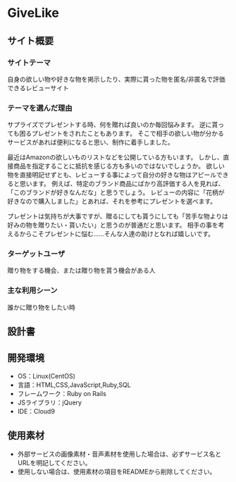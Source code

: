 # GiveLike

## サイト概要
### サイトテーマ
自身の欲しい物や好きな物を掲示したり、実際に貰った物を匿名/非匿名で評価できるレビューサイト

### テーマを選んだ理由
サプライズでプレゼントする時、何を贈れば良いのか毎回悩みます。
逆に貰っても困るプレゼントをされたこともあります。
そこで相手の欲しい物が分かるサービスがあれば便利になると思い、制作に着手しました。

最近はAmazonの欲しいものリストなどを公開している方もいます。
しかし、直接商品を指定することに抵抗を感じる方も多いのではないでしょうか。
欲しい物を直接明記せずとも、レビューする事によって自分の好きな物はアピールできると思います。
例えば、特定のブランド商品にばかり高評価する人を見れば、「このブランドが好きなんだな」と思うでしょう。
レビューの内容に「花柄が好きなので購入しました」とあれば、それを参考にプレゼントを選べます。

プレゼントは気持ちが大事ですが、贈るにしても貰うにしても「苦手な物よりは好みの物を贈りたい・貰いたい」と思うのが普通だと思います。
相手の事を考えるからこそプレゼントに悩む……そんな人達の助けとなれば嬉しいです。

### ターゲットユーザ
贈り物をする機会、または贈り物を貰う機会がある人


### 主な利用シーン
誰かに贈り物をしたい時

## 設計書


## 開発環境
- OS：Linux(CentOS)
- 言語：HTML,CSS,JavaScript,Ruby,SQL
- フレームワーク：Ruby on Rails
- JSライブラリ：jQuery
- IDE：Cloud9

## 使用素材
- 外部サービスの画像素材・音声素材を使用した場合は、必ずサービス名とURLを明記してください。
- 使用しない場合は、使用素材の項目をREADMEから削除してください。
